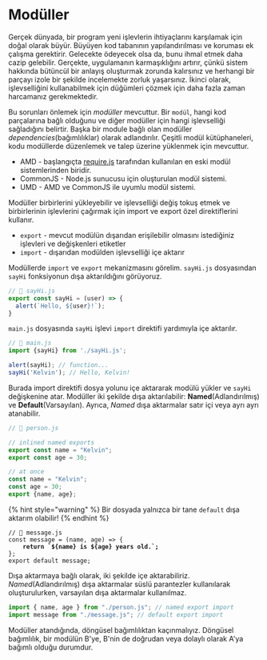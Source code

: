 # Modüller

Gerçek dünyada, bir program yeni işlevlerin ihtiyaçlarını karşılamak için doğal olarak büyür. Büyüyen kod tabanının yapılandırılması ve koruması ek çalışma gerektirir. Gelecekte ödeyecek olsa da, bunu ihmal etmek daha cazip gelebilir. Gerçekte, uygulamanın karmaşıklığını artırır, çünkü sistem hakkında bütüncül bir anlayış oluşturmak zorunda kalırsınız ve herhangi bir parçayı izole bir şekilde incelemekte zorluk yaşarsınız. İkinci olarak, işlevselliğini kullanabilmek için düğümleri çözmek için daha fazla zaman harcamanız gerekmektedir. 

Bu sorunları önlemek için _modüller_ mevcuttur. Bir `modül`, hangi kod parçalarına bağlı olduğunu ve diğer modüller için hangi işlevselliği sağladığını belirtir. Başka bir module bağlı olan modüller _dependencies_(bağımlılıklar) olarak adlandırılır. Çeşitli modül kütüphaneleri, kodu modüllerde düzenlemek ve talep üzerine yüklenmek için mevcuttur.

* AMD - başlangıçta [require.js](https://requarejs.org/) tarafından kullanılan en eski modül sistemlerinden biridir.
* CommonJS - Node.js sunucusu için oluşturulan modül sistemi.
* UMD - AMD ve CommonJS ile uyumlu modül sistemi.

Modüller birbirlerini yükleyebilir ve işlevselliği değiş tokuş etmek ve birbirlerinin işlevlerini çağırmak için import ve export özel direktiflerini kullanır.

* `export` - mevcut modülün dışarıdan erişilebilir olmasını istediğiniz işlevleri ve değişkenleri etiketler
* `import` - dışarıdan modülden işlevselliği içe aktarır

Modüllerde `import`  ve `export` mekanizmasını görelim. `sayHi.js` dosyasından `sayHi` fonksiyonun dışa aktarıldığını görüyoruz.


```javascript
// 📁 sayHi.js
export const sayHi = (user) => {
  alert(`Hello, ${user}!`);
}
```

`main.js` dosyasında `sayHi` işlevi `import` direktifi yardımıyla içe aktarılır.

```javascript
// 📁 main.js
import {sayHi} from './sayHi.js';

alert(sayHi); // function...
sayHi('Kelvin'); // Hello, Kelvin!
```

Burada import direktifi dosya yolunu içe aktararak modülü yükler ve `sayHi` değişkenine atar.
Modüller iki şekilde dışa aktarılabilir: **Named**(Adlandırılmış) ve **Default**(Varsayılan). Ayrıca, _Named_ dışa aktarmalar satır içi veya ayrı ayrı atanabilir.

```javascript
// 📁 person.js 

// inlined named exports
export const name = "Kelvin";
export const age = 30;

// at once
const name = "Kelvin";
const age = 30;
export {name, age};
```

{% hint style="warning" %}
Bir dosyada yalnızca bir tane `default` dışa aktarım olabilir!
{% endhint %}

<pre class="language-javascript"><code class="lang-javascript">// 📁 message.js 
const message = (name, age) => {
<strong>    return `${name} is ${age} years old.`;
</strong>};
export default message;
</code></pre>

Dışa aktarmaya bağlı olarak, iki şekilde içe aktarabiliriz. _Named_(Adlandırılmış) dışa aktarmalar süslü parantezler kullanılarak oluşturulurken, varsayılan dışa aktarmalar kullanılmaz.
```javascript
import { name, age } from "./person.js"; // named export import
import message from "./message.js"; // default export import
```

Modüller atandığında, döngüsel bağımlılıktan kaçınmalıyız. Döngüsel bağımlılık, bir modülün B'ye, B'nin de doğrudan veya dolaylı olarak A'ya bağımlı olduğu durumdur.
